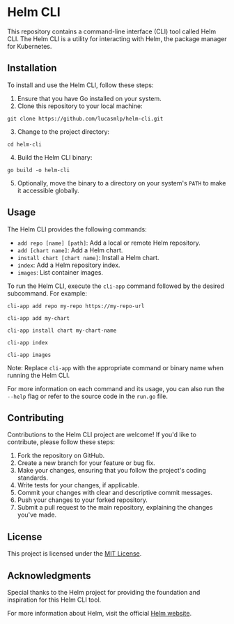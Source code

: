 # Helm CLI

This repository contains a command-line interface (CLI) tool called Helm CLI. The Helm CLI is a utility for interacting with Helm, the package manager for Kubernetes.

## Installation

To install and use the Helm CLI, follow these steps:

1. Ensure that you have Go installed on your system.
2. Clone this repository to your local machine:

```shell
git clone https://github.com/lucasmlp/helm-cli.git
```

3. Change to the project directory:

```shell
cd helm-cli
```

4. Build the Helm CLI binary:

```shell
go build -o helm-cli
```

5. Optionally, move the binary to a directory on your system's `PATH` to make it accessible globally.

## Usage

The Helm CLI provides the following commands:

- `add repo [name] [path]`: Add a local or remote Helm repository.
- `add [chart name]`: Add a Helm chart.
- `install chart [chart name]`: Install a Helm chart.
- `index`: Add a Helm repository index.
- `images`: List container images.

To run the Helm CLI, execute the `cli-app` command followed by the desired subcommand. For example:

```shell
cli-app add repo my-repo https://my-repo-url
```

```shell
cli-app add my-chart
```

```shell
cli-app install chart my-chart-name
```

```shell
cli-app index
```

```shell
cli-app images
```

Note: Replace `cli-app` with the appropriate command or binary name when running the Helm CLI.

For more information on each command and its usage, you can also run the `--help` flag or refer to the source code in the `run.go` file.

## Contributing

Contributions to the Helm CLI project are welcome! If you'd like to contribute, please follow these steps:

1. Fork the repository on GitHub.
2. Create a new branch for your feature or bug fix.
3. Make your changes, ensuring that you follow the project's coding standards.
4. Write tests for your changes, if applicable.
5. Commit your changes with clear and descriptive commit messages.
6. Push your changes to your forked repository.
7. Submit a pull request to the main repository, explaining the changes you've made.

## License

This project is licensed under the [MIT License](LICENSE).

## Acknowledgments

Special thanks to the Helm project for providing the foundation and inspiration for this Helm CLI tool.

For more information about Helm, visit the official [Helm website](https://helm.sh/).